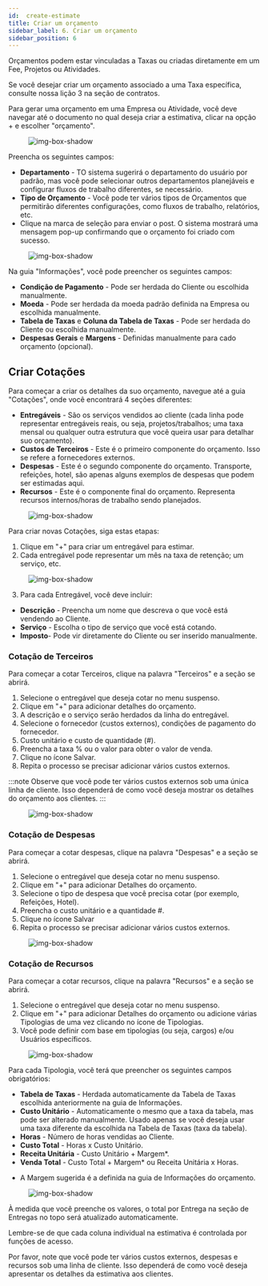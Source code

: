 ```yaml
---
id:  create-estimate
title: Criar um orçamento 
sidebar_label: 6. Criar um orçamento 
sidebar_position: 6
---
```


Orçamentos podem estar vinculadas a Taxas ou criadas diretamente em um Fee, Projetos ou Atividades.

Se você desejar criar um orçamento associado a uma Taxa específica, consulte nossa lição 3 na seção de contratos.

Para gerar uma orçamento em uma Empresa ou Atividade, você deve navegar até o documento no qual deseja criar a estimativa, clicar na opção + e escolher "orçamento".

<figure>

![img-box-shadow](/img/university/estimates/estimates-lesson1-1.png)
<figcaption></figcaption>
</figure>

Preencha os seguintes campos:

- **Departamento** - TO sistema sugerirá o departamento do usuário por padrão, mas você pode selecionar outros departamentos planejáveis e configurar fluxos de trabalho diferentes, se necessário.
- **Tipo de Orçamento** - Você pode ter vários tipos de Orçamentos que permitirão diferentes configurações, como fluxos de trabalho, relatórios, etc.
- Clique na marca de seleção para enviar o post. O sistema mostrará uma mensagem pop-up confirmando que o orçamento foi criado com sucesso.


<figure>

![img-box-shadow](/img/university/estimates/estimates-lesson1-2.png)
<figcaption></figcaption>
</figure>

Na guia "Informações", você pode preencher os seguintes campos:

- **Condição de Pagamento** - Pode ser herdada do Cliente ou escolhida manualmente.
- **Moeda** - Pode ser herdada da moeda padrão definida na Empresa ou escolhida manualmente.
- **Tabela de Taxas** e **Coluna da Tabela de Taxas** - Pode ser herdada do Cliente ou escolhida manualmente.
- **Despesas Gerais** e **Margens** - Definidas manualmente para cado orçamento (opcional).

## Criar Cotações

Para começar a criar os detalhes da suo orçamento, navegue até a guia "Cotações", onde você encontrará 4 seções diferentes:

- **Entregáveis** - São os serviços vendidos ao cliente (cada linha pode representar entregáveis reais, ou seja, projetos/trabalhos; uma taxa mensal ou qualquer outra estrutura que você queira usar para detalhar suo orçamento).
- **Custos de Terceiros** - Este é o primeiro componente do orçamento. Isso se refere a fornecedores externos.
- **Despesas** - Este é o segundo componente do orçamento. Transporte, refeições, hotel, são apenas alguns exemplos de despesas que podem ser estimadas aqui.
- **Recursos** - Este é o componente final do orçamento. Representa recursos internos/horas de trabalho sendo planejados.

<figure>

![img-box-shadow](/img/university/estimates/estimates-lesson1-3.png)
<figcaption></figcaption>
</figure>

Para criar novas Cotações, siga estas etapas:

1. Clique em "+" para criar um entregável para estimar.
2. Cada entregável pode representar um mês na taxa de retenção; um serviço, etc.

<figure>

![img-box-shadow](/img/university/estimates/estimates-lesson1-4.png)
<figcaption></figcaption>
</figure>

3. Para cada Entregável, você deve incluir:

- **Descrição** - Preencha um nome que descreva o que você está vendendo ao Cliente.
- **Serviço** - Escolha o tipo de serviço que você está cotando.
- **Imposto**- Pode vir diretamente do Cliente ou ser inserido manualmente.

### Cotação de Terceiros

Para começar a cotar Terceiros, clique na palavra "Terceiros" e a seção se abrirá.

1. Selecione o entregável que deseja cotar no menu suspenso.
2. Clique em "+" para adicionar detalhes do orçamento.
3. A descrição e o serviço serão herdados da linha do entregável.
4. Selecione o fornecedor (custos externos), condições de pagamento do fornecedor.
5. Custo unitário e custo de quantidade (#).
6. Preencha a taxa % ou o valor para obter o valor de venda.
7. Clique no ícone Salvar.
8. Repita o processo se precisar adicionar vários custos externos.
   
:::note
Observe que você pode ter vários custos externos sob uma única linha de cliente. Isso dependerá de como você deseja mostrar os detalhes do orçamento aos clientes.
:::

<figure>

![img-box-shadow](/img/university/estimates/estimates-lesson1-5.png)
<figcaption></figcaption>
</figure>

### Cotação de Despesas

Para começar a cotar despesas, clique na palavra "Despesas" e a seção se abrirá.

1. Selecione o entregável que deseja cotar no menu suspenso.
2. Clique em "+" para adicionar Detalhes do orçamento.
3. Selecione o tipo de despesa que você precisa cotar (por exemplo, Refeições, Hotel).
4. Preencha o custo unitário e a quantidade #.
5. Clique no ícone Salvar
6. Repita o processo se precisar adicionar vários custos externos.

<figure>

![img-box-shadow](/img/university/estimates/estimates-lesson1-6.png)
<figcaption></figcaption>
</figure>

### Cotação de Recursos

Para começar a cotar recursos, clique na palavra "Recursos" e a seção se abrirá.

1. Selecione o entregável que deseja cotar no menu suspenso.
2. Clique em "+" para adicionar Detalhes do orçamento ou adicione várias Tipologias de uma vez clicando no ícone de Tipologias.
3. Você pode definir com base em tipologias (ou seja, cargos) e/ou Usuários específicos.


<figure>

![img-box-shadow](/img/university/estimates/estimates-lesson1-7.png)
<figcaption></figcaption>
</figure>

Para cada Tipologia, você terá que preencher os seguintes campos obrigatórios:

- **Tabela de Taxas** - Herdada automaticamente da Tabela de Taxas escolhida anteriormente na guia de Informações.
- **Custo Unitário** - Automaticamente o mesmo que a taxa da tabela, mas pode ser alterado manualmente. Usado apenas se você deseja usar uma taxa diferente da escolhida na Tabela de Taxas (taxa da tabela).
- **Horas** - Número de horas vendidas ao Cliente.
- **Custo Total** - Horas x Custo Unitário.
- **Receita Unitária** - Custo Unitário + Margem*.
- **Venda Total** - Custo Total + Margem* ou Receita Unitária x Horas.
  
* A Margem sugerida é a definida na guia de Informações do orçamento.

<figure>

![img-box-shadow](/img/university/estimates/estimates-lesson1-8.png)
<figcaption></figcaption>
</figure>

À medida que você preenche os valores, o total por Entrega na seção de Entregas no topo será atualizado automaticamente.

Lembre-se de que cada coluna individual na estimativa é controlada por funções de acesso.

Por favor, note que você pode ter vários custos externos, despesas e recursos sob uma linha de cliente. Isso dependerá de como você deseja apresentar os detalhes da estimativa aos clientes.
